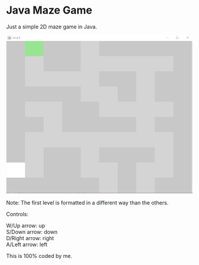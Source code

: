 # Java Maze Game

Just a simple 2D maze game in Java.
<br />

![alt text](https://github.com/goldshay135/Images/blob/master/MazeGame.png?raw=true) <br />

Note: The first level is formatted in a different way than the others.

Controls:

W/Up arrow: up<br />
S/Down arrow: down<br />
D/Right arrow: right<br />
A/Left arrow: left<br />

This is 100% coded by me.
